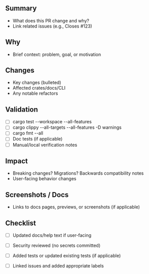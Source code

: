 ## Summary

- What does this PR change and why?
- Link related issues (e.g., Closes #123)

## Why

- Brief context: problem, goal, or motivation

## Changes

- Key changes (bulleted)
- Affected crates/docs/CLI
- Any notable refactors

## Validation

- [ ] cargo test --workspace --all-features
- [ ] cargo clippy --all-targets --all-features -D warnings
- [ ] cargo fmt --all
- [ ] Doc tests (if applicable)
- [ ] Manual/local verification notes

## Impact

- Breaking changes? Migrations? Backwards compatibility notes
- User-facing behavior changes

## Screenshots / Docs

- Links to docs pages, previews, or screenshots (if applicable)

## Checklist

- [ ] Updated docs/help text if user-facing
- [ ] Security reviewed (no secrets committed)
- [ ] Added tests or updated existing tests (if applicable)
- [ ] Linked issues and added appropriate labels

